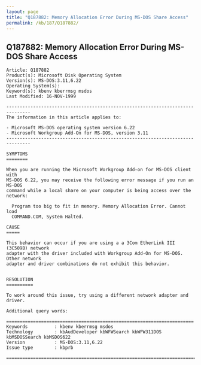 ```yaml
---
layout: page
title: "Q187882: Memory Allocation Error During MS-DOS Share Access"
permalink: /kb/187/Q187882/
---
```


## Q187882: Memory Allocation Error During MS-DOS Share Access

	Article: Q187882
	Product(s): Microsoft Disk Operating System
	Version(s): MS-DOS:3.11,6.22
	Operating System(s): 
	Keyword(s): kbenv kberrmsg msdos
	Last Modified: 16-NOV-1999
	
	-------------------------------------------------------------------------------
	The information in this article applies to:
	
	- Microsoft MS-DOS operating system version 6.22 
	- Microsoft Workgroup Add-On for MS-DOS, version 3.11 
	-------------------------------------------------------------------------------
	
	SYMPTOMS
	========
	
	When you are running the Microsoft Workgroup Add-on for MS-DOS client with
	MS-DOS 6.22, you may receive the following error message if you run an MS-DOS
	command while a local share on your computer is being access over the network:
	
	  Program too big to fit in memory. Memory Allocation Error. Cannot load
	  COMMAND.COM, System Halted.
	
	CAUSE
	=====
	
	This behavior can occur if you are using a a 3Com EtherLink III (3C509B) network
	adapter with the driver included with Workgroup Add-On for MS-DOS. Other network
	adapter and driver combinations do not exhibit this behavior.
	
	
	RESOLUTION
	==========
	
	To work around this issue, try using a different network adapter and driver.
	
	Additional query words:
	
	======================================================================
	Keywords          : kbenv kberrmsg msdos 
	Technology        : kbAudDeveloper kbWFWSearch kbWFW311DOS kbMSDOSSearch kbMSDOS622
	Version           : MS-DOS:3.11,6.22
	Issue type        : kbprb
	
	=============================================================================
	

